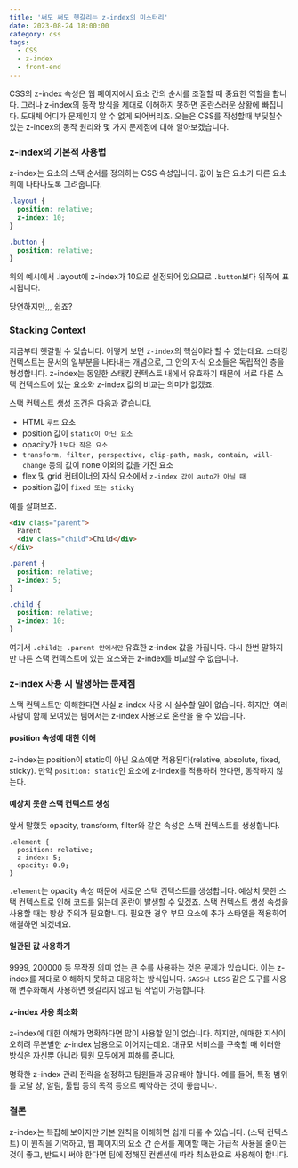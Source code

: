 ```yaml
---
title: '써도 써도 헷갈리는 z-index의 미스터리'
date: 2023-08-24 18:00:00
category: css
tags: 
  - CSS
  - z-index
  - front-end
---
```


CSS의 z-index 속성은 웹 페이지에서 요소 간의 순서를 조절할 때 중요한 역할을 합니다. 그러나 z-index의 동작 방식을 제대로 이해하지 못하면 혼란스러운 상황에 빠집니다. 도대체 어디가 문제인지 알 수 없게 되어버리죠. 오늘은 CSS를 작성할때 부딪칠수 있는 z-index의 동작 원리와 몇 가지 문제점에 대해 알아보겠습니다.


### z-index의 기본적 사용법

z-index는 요소의 스택 순서를 정의하는 CSS 속성입니다. 값이 높은 요소가 다른 요소 위에 나타나도록 그려줍니다.

```css
.layout {
  position: relative;
  z-index: 10;
}

.button {
  position: relative;
}
```

위의 예시에서 .layout에 z-index가 10으로 설정되어 있으므로 `.button`보다 위쪽에  표시됩니다.

당연하지만,,, 쉽죠?


### Stacking Context

지금부터 헷갈릴 수 있습니다. 어떻게 보면 `z-index`의 핵심이라 할 수 있는데요. 스태킹 컨텍스트는 문서의 일부분을 나타내는 개념으로, 그 안의 자식 요소들은 독립적인 층을 형성합니다. z-index는 동일한 스태킹 컨텍스트 내에서 유효하기 때문에 서로 다른 스택 컨텍스트에 있는 요소와 z-index 값의 비교는 의미가 없겠죠.

스택 컨텍스트 생성 조건은 다음과 같습니다.

- HTML `루트` 요소
- position 값이 `static이 아닌 요소`
- opacity가 `1보다 작은 요소`
- `transform, filter, perspective, clip-path, mask, contain, will-change` 등의 값이 none 이외의 값을 가진 요소
- flex 및 grid 컨테이너의 자식 요소에서 `z-index 값이 auto가 아닐 때`
- position 값이 `fixed 또는 sticky`


예를 살펴보죠.

```HTML
<div class="parent">
  Parent
  <div class="child">Child</div>
</div>
```

```css
.parent {
  position: relative;
  z-index: 5;
}

.child {
  position: relative;
  z-index: 10;
}
```

여기서 `.child는 .parent 안에서만` 유효한 z-index 값을 가집니다. 다시 한번 말하지만 다른 스택 컨텍스트에 있는 요소와는 z-index를 비교할 수 없습니다.


### z-index 사용 시 발생하는 문제점

스택 컨텍스트만 이해한다면 사실 z-index 사용 시 실수할 일이 없습니다. 하지만, 여러 사람이 함께 모여있는 팀에서는 z-index 사용으로 혼란을 줄 수 있습니다. 

#### position 속성에 대한 이해

z-index는 position이 static이 아닌 요소에만 적용된다(relative, absolute, fixed, sticky). 만약 `position: static`인 요소에 z-index를 적용하려 한다면, 동작하지 않는다. 

#### 예상치 못한 스택 컨텍스트 생성

앞서 말했듯 opacity, transform, filter와 같은 속성은 스택 컨텍스트를 생성합니다.

```
.element {
  position: relative;
  z-index: 5;
  opacity: 0.9;
}
```

`.element`는 opacity 속성 때문에 새로운 스택 컨텍스트를 생성합니다. 예상치 못한 스택 컨텍스트로 인해 코드를 읽는데 혼란이 발생할 수 있겠죠. 스택 컨텍스트 생성 속성을 사용할 때는 항상 주의가 필요합니다. 필요한 경우 부모 요소에 추가 스타일을 적용하여 해결하면 되겠네요.

#### 일관된 값 사용하기

9999, 200000 등 무작정 의미 없는 큰 수를 사용하는 것은 문제가 있습니다. 이는 z-index를 제대로 이해하지 못하고 대응하는 방식입니다. `SASS나 LESS` 같은 도구를 사용해 변수화해서 사용하면 헷갈리지 않고 팀 작업이 가능합니다.

#### z-index 사용 최소화

z-index에 대한 이해가 명확하다면 많이 사용할 일이 없습니다. 하지만, 애매한 지식이 오히려 무분별한 z-index 남용으로 이어지는데요. 대규모 서비스를 구축할 때 이러한 방식은 자신뿐 아니라 팀원 모두에게 피해를 줍니다. 

명확한 z-index 관리 전략을 설정하고 팀원들과 공유해야 합니다. 예를 들어, 특정 범위를 모달 창, 알림, 툴팁 등의 목적 등으로 예약하는 것이 좋습니다.


### 결론

z-index는 복잡해 보이지만 기본 원칙을 이해하면 쉽게 다룰 수 있습니다. (스택 컨텍스트) 이 원칙을 기억하고, 웹 페이지의 요소 간 순서를 제어할 때는 가급적 사용을 줄이는 것이 좋고, 반드시 써야 한다면 팀에 정해진 컨벤션에 따라 최소한으로 사용해야 합니다. 
